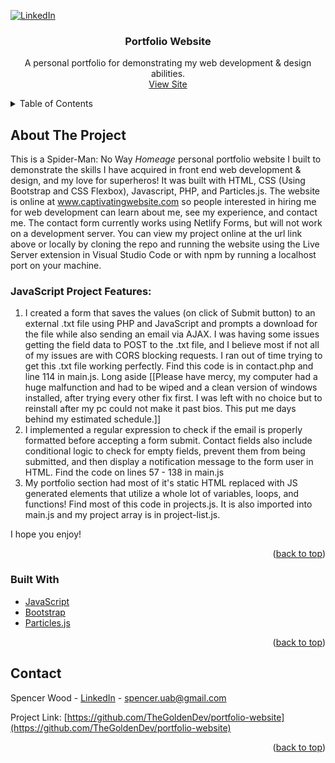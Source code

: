 <div id="top"></div>

[![LinkedIn][linkedin-shield]][linkedin-url]

<h3 align="center">Portfolio Website</h3>

  <p align="center">
    A personal portfolio for demonstrating my web development & design abilities.
    <br/>
    <a href="https://www.captivatingwebsite.com/">View Site</a>
  </p>
</div>

<!-- TABLE OF CONTENTS -->
<details>
  <summary>Table of Contents</summary>
  <ol>
    <li>
      <a href="#about-the-project">About The Project</a>
      <ul>
        <li><a href="#built-with">Built With</a></li>
      </ul>
    </li>
    <li><a href="#contact">Contact</a></li>
  </ol>
</details>

<!-- ABOUT THE PROJECT -->

## About The Project

This is a Spider-Man: No Way <i>Homeage</i> personal portfolio website I built to demonstrate the skills I have acquired in front end web development & design, and my love for superheros! It was built with HTML, CSS (Using Bootstrap and CSS Flexbox), Javascript, PHP, and Particles.js. The website is online at <a href="https://www.captivatingwebsite.com/">www.captivatingwebsite.com</a> so people interested in hiring me for web development can learn about me, see my experience, and contact me. The contact form currently works using Netlify Forms, but will not work on a development server. You can view my project online at the url link above or locally by cloning the repo and running the website using the Live Server extension in Visual Studio Code or with npm by running a localhost port on your machine.


<h3>JavaScript Project Features:</h3>
<ol>
  <li>I created a form that saves the values (on click of Submit button) to an external .txt file using PHP and JavaScript and prompts a download for the file while also sending an email via AJAX. I was having some issues getting the field data to POST to the .txt file, and I believe most if not all of my issues are with CORS blocking requests. I ran out of time trying to get this .txt file working perfectly. Find this code is in contact.php and line 114 in main.js. Long aside [[Please have mercy, my computer had a huge malfunction and had to be wiped and a clean version of windows installed, after trying every other fix first. I was left with no choice but to reinstall after my pc could not make it past bios. This put me days behind my estimated schedule.]] </li>
  <li>I implemented a regular expression to check if the email is properly formatted before accepting a form submit. Contact fields also include conditional logic to check for empty fields, prevent them from being submitted, and then display a notification message to the form user in HTML. Find the code on lines 57 - 138 in main.js</li>
  <li>My portfolio section had most of it's static HTML replaced with JS generated elements that utilize a whole lot of variables, loops, and functions! Find most of this code in projects.js. It is also imported into main.js and my project array is in project-list.js.</li>
</ol>

I hope you enjoy!

<p align="right">(<a href="#top">back to top</a>)</p>

### Built With

- [JavaScript](https://www.javascript.com/)
- [Bootstrap](https://getbootstrap.com)
- [Particles.js](https://vincentgarreau.com/particles.js/)

<p align="right">(<a href="#top">back to top</a>)</p>

<!-- CONTACT -->

## Contact

Spencer Wood - [LinkedIn](https://www.linkedin.com/in/spencer-wood-web-dev/) - spencer.uab@gmail.com

Project Link: [https://github.com/TheGoldenDev/portfolio-website](https://github.com/TheGoldenDev/portfolio-website)

<p align="right">(<a href="#top">back to top</a>)</p>

<!-- MARKDOWN LINKS & IMAGES -->
<!-- https://www.markdownguide.org/basic-syntax/#reference-style-links -->

[forks-shield]: https://img.shields.io/github/forks/TheGoldenDev/portfolio-website.svg?style=for-the-badge
[forks-url]: https://github.com/TheGoldenDev/portfolio-website/network/members
[stars-shield]: https://img.shields.io/github/stars/TheGoldenDev/portfolio-website.svg?style=for-the-badge
[stars-url]: https://github.com/TheGoldenDev/portfolio-website/stargazers
[issues-shield]: https://img.shields.io/github/issues/TheGoldenDev/portfolio-website.svg?style=for-the-badge
[issues-url]: https://github.com/TheGoldenDev/portfolio-website/issues
[license-shield]: https://img.shields.io/github/license/TheGoldenDev/portfolio-website.svg?style=for-the-badge
[license-url]: https://github.com/TheGoldenDev/portfolio-website/blob/master/LICENSE.txt
[linkedin-shield]: https://img.shields.io/badge/-LinkedIn-black.svg?style=for-the-badge&logo=linkedin&colorB=555
[linkedin-url]: https://linkedin.com/in/spencer-wood-web-dev
